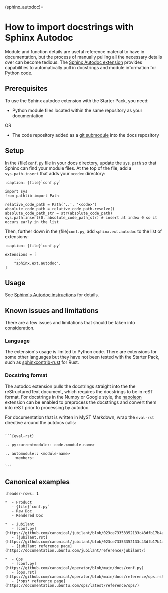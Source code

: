 (sphinx_autodoc)=

# How to import docstrings with Sphinx Autodoc

Module and function details are useful reference material to have in documentation, but the process of manually pulling all the necessary details over can become tedious. The [Sphinx Autodoc extension](https://www.sphinx-doc.org/en/master/usage/extensions/autodoc.html) provides capabilities to automatically pull in docstrings and module information for Python code.

## Prerequisites

To use the Sphinx autodoc extension with the Starter Pack, you need:

* Python module files located within the same repository as your documentation

OR

* The code repository added as a [git submodule](https://git-scm.com/book/en/v2/Git-Tools-Submodules) into the docs repository

## Setup

In the {file}`conf.py` file in your docs directory, update the `sys.path` so that Sphinx can find your module files. At the top of the file, add a `sys.path.insert` that adds your `<code>` directory:

```{code-block} python
:caption: {file}`conf.py`

import sys
from pathlib import Path

relative_code_path = Path('..', '<code>')
absolute_code_path = relative_code_path.resolve()
absolute_code_path_str = str(absolute_code_path)
sys.path.insert(0, absolute_code_path_str) # insert at index 0 so it occurs early in the list
```

Then, further down in the {file}`conf.py`, add `sphinx.ext.autodoc` to the list of extensions:

```{code-block} python
:caption: {file}`conf.py`

extensions = [
    ...
    "sphinx.ext.autodoc",
]
```

## Usage

See [Sphinx's Autodoc instructions](https://www.sphinx-doc.org/en/master/usage/extensions/autodoc.html#usage) for details.

## Known issues and limitations

There are a few issues and limitations that should be taken into consideration.

### Language

The extension's usage is limited to Python code. There are extensions for some other languages but they have not been tested with the Starter Pack, such as [sphinxcontrib-rust](https://sphinxcontrib-rust.readthedocs.io/en/stable/) for Rust.

### Docstring format

The autodoc extension pulls the docstrings straight into the the reStructuredText document, which requires the docstrings to be in reST format. For docstrings in the Numpy or Google style, the [napoleon](https://www.sphinx-doc.org/en/master/usage/extensions/napoleon.html#module-sphinx.ext.napoleon) extension can be enabled to preprocess the docstrings and convert them into reST prior to processing by autodoc.

For documentation that is written in MyST Markdown, wrap the `eval-rst` directive around the autdocs calls:

````{code-block} md

```{eval-rst}

.. py:currentmodule:: code.<module-name>

.. automodule:: <module-name>
    :members:

```
````

## Canonical examples

```{list-table} Canonical autodoc Examples
:header-rows: 1

*  - Product
   - {file}`conf.py`
   - Raw Doc
   - Rendered Doc

*  - Jubilant
   - [conf.py](https://github.com/canonical/jubilant/blob/023ce73353352133c43dfb17b4a6cfad0f3e7816/docs/conf.py)
   - [jubilant.rst](https://github.com/canonical/jubilant/blob/023ce73353352133c43dfb17b4a6cfad0f3e7816/docs/reference/jubilant.rst)
   - [jubilant reference page](https://documentation.ubuntu.com/jubilant/reference/jubilant/)

*  - Ops
   - [conf.py](https://github.com/canonical/operator/blob/main/docs/conf.py)
   - [ops.rst](https://github.com/canonical/operator/blob/main/docs/reference/ops.rst)
   - [*ops* reference page](https://documentation.ubuntu.com/ops/latest/reference/ops/)

```
